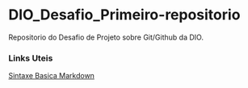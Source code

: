 # DIO_Desafio_Primeiro-repositorio
Repositorio do Desafio de Projeto sobre Git/Github da DIO.

### Links Uteis
[Sintaxe Basica Markdown](https://www.markdownguide.org/basic-syntax/)
